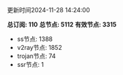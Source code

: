 更新时间2024-11-28 14:24:00

**总订阅: 110**
**总节点: 5112**
**有效节点: 3315**
- ss节点: 1388
- v2ray节点: 1852
- trojan节点: 74
- ssr节点: 1
